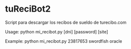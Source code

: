 # tuReciBot2
Script para descargar los recibos de sueldo de turecibo.com

Usage:   python mi_recibot.py [dni] [password] [site]

Example: python mi_recibot.py 23817653 swordfish oracle
